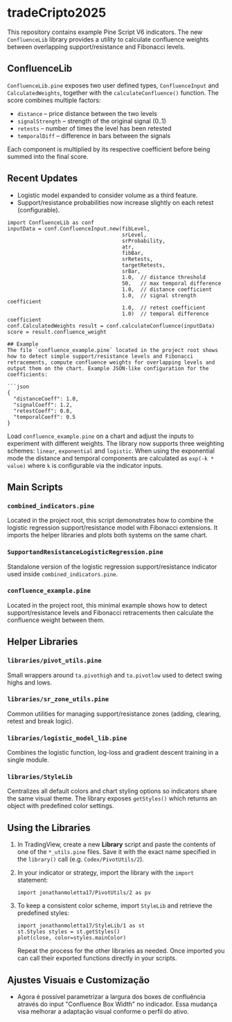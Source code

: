# tradeCripto2025

This repository contains example Pine Script V6 indicators. The new `ConfluenceLib` library provides a utility to calculate confluence weights between overlapping support/resistance and Fibonacci levels.

## ConfluenceLib
`ConfluenceLib.pine` exposes two user defined types, `ConfluenceInput` and `CalculatedWeights`, together with the `calculateConfluence()` function. The score combines multiple factors:

- `distance` – price distance between the two levels
- `signalStrength` – strength of the original signal (0..1)
- `retests` – number of times the level has been retested
- `temporalDiff` – difference in bars between the signals

Each component is multiplied by its respective coefficient before being summed into the final score.

## Recent Updates

- Logistic model expanded to consider volume as a third feature.
- Support/resistance probabilities now increase slightly on each retest (configurable).

```pinescript
import ConfluenceLib as conf
inputData = conf.ConfluenceInput.new(fibLevel,
                                     srLevel,
                                     srProbability,
                                     atr,
                                     fibBar,
                                     srRetests,
                                     targetRetests,
                                     srBar,
                                     1.0,  // distance threshold
                                     50,   // max temporal difference
                                     1.0,  // distance coefficient
                                     1.0,  // signal strength coefficient
                                     1.0,  // retest coefficient
                                     1.0)  // temporal difference coefficient
conf.CalculatedWeights result = conf.calculateConfluence(inputData)
score = result.confluence_weight

## Example
The file `confluence_example.pine` located in the project root shows how to detect simple support/resistance levels and Fibonacci retracements, compute confluence weights for overlapping levels and output them on the chart. Example JSON-like configuration for the coefficients:

```json
{
  "distanceCoeff": 1.0,
  "signalCoeff": 1.2,
  "retestCoeff": 0.8,
  "temporalCoeff": 0.5
}
```

Load `confluence_example.pine` on a chart and adjust the inputs to experiment with different weights.
The library now supports three weighting schemes: `linear`, `exponential` and `logistic`. When using the exponential mode the distance and temporal components are calculated as `exp(-k * value)` where `k` is configurable via the indicator inputs.
## Main Scripts

### `combined_indicators.pine`
Located in the project root, this script demonstrates how to combine the logistic regression support/resistance model with Fibonacci extensions. It imports the helper libraries and plots both systems on the same chart.

### `SupportandResistanceLogisticRegression.pine`
Standalone version of the logistic regression support/resistance indicator used inside `combined_indicators.pine`.

### `confluence_example.pine`
Located in the project root, this minimal example shows how to detect support/resistance levels and Fibonacci retracements then calculate the confluence weight between them.

## Helper Libraries

### `libraries/pivot_utils.pine`
Small wrappers around `ta.pivothigh` and `ta.pivotlow` used to detect swing highs and lows.


### `libraries/sr_zone_utils.pine`
Common utilities for managing support/resistance zones (adding, clearing, retest and break logic).

### `libraries/logistic_model_lib.pine`
Combines the logistic function, log-loss and gradient descent training in a single module.

### `libraries/StyleLib`
Centralizes all default colors and chart styling options so indicators share the same visual theme. The library exposes `getStyles()` which returns an object with predefined color settings.

## Using the Libraries

1. In TradingView, create a new **Library** script and paste the contents of one of the `*_utils.pine` files. Save it with the exact name specified in the `library()` call (e.g. `Codex/PivotUtils/2`).
2. In your indicator or strategy, import the library with the `import` statement:

   ```pinescript
   import jonathanmoletta17/PivotUtils/2 as pv
   ```

3. To keep a consistent color scheme, import `StyleLib` and retrieve the predefined styles:

   ```pinescript
   import jonathanmoletta17/StyleLib/1 as st
   st.Styles styles = st.getStyles()
   plot(close, color=styles.mainColor)
   ```

   Repeat the process for the other libraries as needed. Once imported you can call their exported functions directly in your scripts.

## Ajustes Visuais e Customização
- Agora é possível parametrizar a largura dos boxes de confluência através do input "Confluence Box Width" no indicador. Essa mudança visa melhorar a adaptação visual conforme o perfil do ativo.
